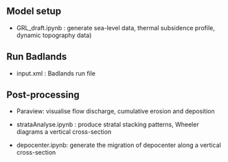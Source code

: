 ## Model setup

* GRL_draft.ipynb : generate sea-level data, thermal subsidence profile, dynamic topography data)

## Run Badlands

* input.xml : Badlands run file

## Post-processing

* Paraview: visualise flow discharge, cumulative erosion and deposition

* strataAnalyse.ipynb : produce stratal stacking patterns, Wheeler diagrams a vertical cross-section

* depocenter.ipynb: generate the migration of depocenter along a vertical cross-section
